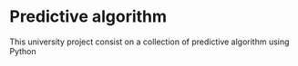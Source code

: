 # Predictive algorithm
This university project consist on a collection of predictive algorithm using Python
